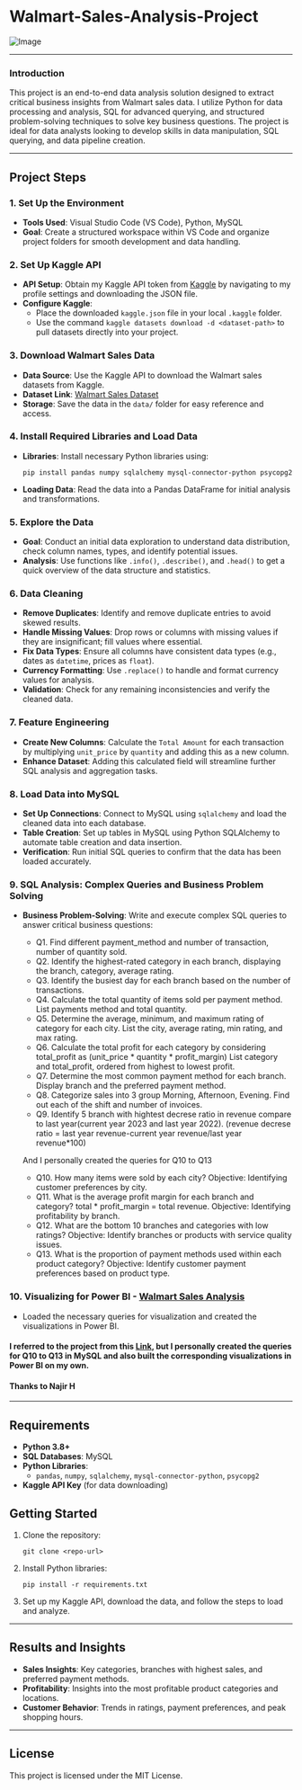 # Walmart-Sales-Analysis-Project

![Image](https://github.com/user-attachments/assets/5dfc4efe-23da-4b70-ab3e-5b1f66887fdb)

---

### Introduction

This project is an end-to-end data analysis solution designed to extract critical business insights from Walmart sales data. I utilize Python for data processing and analysis, SQL for advanced querying, and structured problem-solving techniques to solve key business questions. The project is ideal for data analysts looking to develop skills in data manipulation, SQL querying, and data pipeline creation.

---

## Project Steps

### 1. Set Up the Environment
   - **Tools Used**: Visual Studio Code (VS Code), Python, MySQL
   - **Goal**: Create a structured workspace within VS Code and organize project folders for smooth development and data handling.

### 2. Set Up Kaggle API
   - **API Setup**: Obtain my Kaggle API token from [Kaggle](https://www.kaggle.com/) by navigating to my profile settings and downloading the JSON file.
   - **Configure Kaggle**: 
      - Place the downloaded `kaggle.json` file in your local `.kaggle` folder.
      - Use the command `kaggle datasets download -d <dataset-path>` to pull datasets directly into your project.

### 3. Download Walmart Sales Data
   - **Data Source**: Use the Kaggle API to download the Walmart sales datasets from Kaggle.
   - **Dataset Link**: [Walmart Sales Dataset](https://www.kaggle.com/najir0123/walmart-10k-sales-datasets)
   - **Storage**: Save the data in the `data/` folder for easy reference and access.

### 4. Install Required Libraries and Load Data
   - **Libraries**: Install necessary Python libraries using:
     ```
     pip install pandas numpy sqlalchemy mysql-connector-python psycopg2
     ```
   - **Loading Data**: Read the data into a Pandas DataFrame for initial analysis and transformations.

### 5. Explore the Data
   - **Goal**: Conduct an initial data exploration to understand data distribution, check column names, types, and identify potential issues.
   - **Analysis**: Use functions like `.info()`, `.describe()`, and `.head()` to get a quick overview of the data structure and statistics.

### 6. Data Cleaning
   - **Remove Duplicates**: Identify and remove duplicate entries to avoid skewed results.
   - **Handle Missing Values**: Drop rows or columns with missing values if they are insignificant; fill values where essential.
   - **Fix Data Types**: Ensure all columns have consistent data types (e.g., dates as `datetime`, prices as `float`).
   - **Currency Formatting**: Use `.replace()` to handle and format currency values for analysis.
   - **Validation**: Check for any remaining inconsistencies and verify the cleaned data.

### 7. Feature Engineering
   - **Create New Columns**: Calculate the `Total Amount` for each transaction by multiplying `unit_price` by `quantity` and adding this as a new column.
   - **Enhance Dataset**: Adding this calculated field will streamline further SQL analysis and aggregation tasks.

### 8. Load Data into MySQL
   - **Set Up Connections**: Connect to MySQL using `sqlalchemy` and load the cleaned data into each database.
   - **Table Creation**: Set up tables in MySQL using Python SQLAlchemy to automate table creation and data insertion.
   - **Verification**: Run initial SQL queries to confirm that the data has been loaded accurately.

### 9. SQL Analysis: Complex Queries and Business Problem Solving
   - **Business Problem-Solving**: Write and execute complex SQL queries to answer critical business questions:
     - Q1. Find different payment_method and number of transaction, number of quantity sold.
     - Q2. Identify the highest-rated category in each branch, displaying the branch, category, average rating.
     - Q3. Identify the busiest day for each branch based on the number of transactions.
     - Q4. Calculate the total quantity of items sold per payment method. List payments method and total quantity.
     - Q5. Determine the average, minimum, and maximum rating of category for each city. List the city, average rating, min rating, and max rating.
     - Q6. Calculate the total profit for each category by considering total_profit as (unit_price * quantity * profit_margin) List category and total_profit, ordered from highest to lowest profit.
     - Q7. Determine the most common payment method for each branch. Display branch and the preferred payment method. 
     - Q8. Categorize sales into 3 group Morning, Afternoon, Evening. Find out each of the shift and number of invoices.
     - Q9. Identify 5 branch with hightest decrese ratio in revenue compare to last year(current year 2023 and last year 2022). (revenue decrese ratio = last year revenue-current year revenue/last year revenue*100)


     And I personally created the queries for Q10 to Q13
     - Q10. How many items were sold by each city? Objective: Identifying customer preferences by city.
     - Q11. What is the average profit margin for each branch and category? total * profit_margin = total revenue. Objective: Identifying profitability by branch.
     - Q12. What are the bottom 10 branches and categories with low ratings? Objective: Identify branches or products with service quality issues.
     - Q13. What is the proportion of payment methods used within each product category? Objective: Identify customer payment preferences based on product type.

  ### 10. Visualizing for Power BI - [Walmart Sales Analysis](https://github.com/osm4307/walmart-sales-analysis-project/blob/main/walmart_sales_analysis.png)
   - Loaded the necessary queries for visualization and created the visualizations in Power BI.


#### I referred to the project from this [Link](https://github.com/najirh/Walmart_SQL_Python/blob/main/README.md), but I personally created the queries for Q10 to Q13 in MySQL and also built the corresponding visualizations in Power BI on my own.
#### Thanks to Najir H
---

## Requirements

- **Python 3.8+**
- **SQL Databases**: MySQL
- **Python Libraries**:
  - `pandas`, `numpy`, `sqlalchemy`, `mysql-connector-python`, `psycopg2`
- **Kaggle API Key** (for data downloading)

## Getting Started

1. Clone the repository:
   ```
   git clone <repo-url>
   ```
2. Install Python libraries:
   ```
   pip install -r requirements.txt
   ```
3. Set up my Kaggle API, download the data, and follow the steps to load and analyze.

---

## Results and Insights

- **Sales Insights**: Key categories, branches with highest sales, and preferred payment methods.
- **Profitability**: Insights into the most profitable product categories and locations.
- **Customer Behavior**: Trends in ratings, payment preferences, and peak shopping hours.

---

## License

This project is licensed under the MIT License. 
